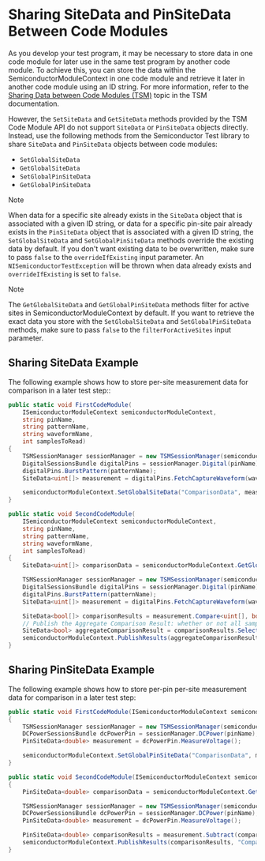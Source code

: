 # Sharing SiteData and PinSiteData Between Code Modules

As you develop your test program, it may be necessary to store data in one code module for later use in the same test program by another code module. To achieve this, you can store the data within the SemiconductorModuleContext in one code module and retrieve it later in another code module using an ID string. For more information, refer to the [Sharing Data between Code Modules (TSM)](https://www.ni.com/docs/bundle/teststand-semiconductor-module/page/sharing-data-between-code-modules.html)  topic in the TSM documentation.

However, the `SetSiteData` and `GetSiteData` methods provided by the TSM Code Module API do not support `SiteData` or `PinSiteData` objects directly. Instead, use the following methods from the Semiconductor Test library to share `SiteData` and `PinSiteData` objects between code modules:
- `SetGlobalSiteData`
- `GetGlobalSiteData`
- `SetGlobalPinSiteData`
- `GetGlobalPinSiteData`

> [!NOTE]
>When data for a specific site already exists in the `SiteData` object that is associated with a given ID string, or data for a specific pin-site pair already exists in the `PinSiteData` object that is associated with a given ID string, the `SetGlobalSiteData` and `SetGlobalPinSiteData` methods override the existing data by default. If you don't want existing data to be overwritten, make sure to pass `false` to the `overrideIfExisting` input parameter. An `NISemiconductorTestException` will be thrown when data already exists and `overrideIfExisting` is set to `false`.

> [!NOTE]
> The `GetGlobalSiteData` and `GetGlobalPinSiteData` methods filter for active sites in SemiconductorModuleContext by default. If you want to retrieve the exact data you store with the `SetGlobalSiteData` and `SetGlobalPinSiteData` methods, make sure to pass `false` to the `filterForActiveSites` input parameter.

## Sharing SiteData Example

The following example shows how to store per-site measurement data for comparison in a later test step::

```C#
public static void FirstCodeModule(
	ISemiconductorModuleContext semiconductorModuleContext,
	string pinName,
	string patternName,
	string waveformName,
	int samplesToRead)
{
    TSMSessionManager sessionManager = new TSMSessionManager(semiconductorModuleContext);
    DigitalSessionsBundle digitalPins = sessionManager.Digital(pinName);
    digitalPins.BurstPattern(patternName);
    SiteData<uint[]> measurement = digitalPins.FetchCaptureWaveform(waveformName, samplesToRead);

    semiconductorModuleContext.SetGlobalSiteData("ComparisonData", measurement);
}

public static void SecondCodeModule(
    ISemiconductorModuleContext semiconductorModuleContext,
    string pinName,
    string patternName,
    string waveformName,
    int samplesToRead)
{
    SiteData<uint[]> comparisonData = semiconductorModuleContext.GetGlobalSiteData<uint[]>("ComparisonData");

    TSMSessionManager sessionManager = new TSMSessionManager(semiconductorModuleContext);
    DigitalSessionsBundle digitalPins = sessionManager.Digital(pinName);
    digitalPins.BurstPattern(patternName);
    SiteData<uint[]> measurement = digitalPins.FetchCaptureWaveform(waveformName, samplesToRead);

    SiteData<bool[]> comparisonResults = measurement.Compare<uint[], bool[]>(ComparisonType.EqualTo, comparisonData);
    // Publish the Aggregate Comparison Result: whether or not all samples in the comparison result are found to be True.
    SiteData<bool> aggregateComparisonResult = comparisonResults.Select(result => result.All(value => value));
    semiconductorModuleContext.PublishResults(aggregateComparisonResult, "ComparisonResults");
}
```

## Sharing PinSiteData Example

The following example shows how to store per-pin per-site measurement data for comparison in a later test step:

``` C#
public static void FirstCodeModule(ISemiconductorModuleContext semiconductorModuleContext, string pinName)
{
    TSMSessionManager sessionManager = new TSMSessionManager(semiconductorModuleContext);
    DCPowerSessionsBundle dcPowerPin = sessionManager.DCPower(pinName);
    PinSiteData<double> measurement = dcPowerPin.MeasureVoltage();

    semiconductorModuleContext.SetGlobalPinSiteData("ComparisonData", measurement);
}

public static void SecondCodeModule(ISemiconductorModuleContext semiconductorModuleContext, string pinName)
{
    PinSiteData<double> comparisonData = semiconductorModuleContext.GetGlobalPinSiteData<double>("ComparisonData");

    TSMSessionManager sessionManager = new TSMSessionManager(semiconductorModuleContext);
    DCPowerSessionsBundle dcPowerPin = sessionManager.DCPower(pinName);
    PinSiteData<double> measurement = dcPowerPin.MeasureVoltage();

    PinSiteData<double> comparisonResults = measurement.Subtract(comparisonData);
    semiconductorModuleContext.PublishResults(comparisonResults, "ComparisonResults");
}
```